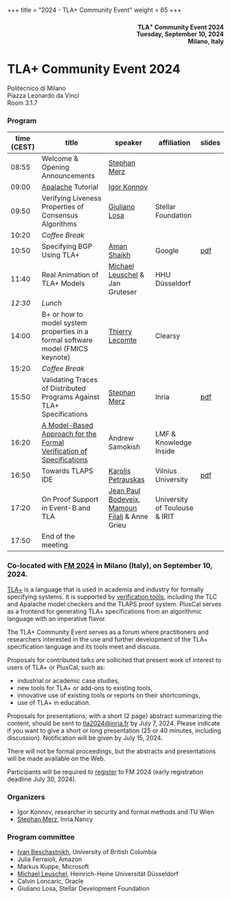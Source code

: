 +++
title = "2024 - TLA+ Community Event"
weight = 65
+++

<div align="right">
<h4>

TLA<sup>+</sup> Community Event 2024<br>
Tuesday, September 10, 2024<br>
Milano, Italy<br>
</h4>
</div>

# TLA+ Community Event 2024

Politecnico di Milano<br>
Piazza Leonardo da Vinci<br>
Room 3.1.7


### Program

time (CEST)  | title  | speaker | affiliation | slides | 
------|--------|---------|--------|------------|
08:55 | Welcome & Opening Announcements | [Stephan Merz](https://members.loria.fr/SMerz/) | | |
09:00 | [Apalache](https://github.com/apalache-mc/apalache) Tutorial | [Igor Konnov](https://konnov.phd) |  |  |
09:50 | Verifying Liveness Properties of Consensus Algorithms | [Giuliano Losa](https://www.losa.fr) | Stellar Foundation | |
10:20 | *Coffee Break* |
10:50 | Specifying BGP Using TLA+ | [Aman Shaikh](https://www.linkedin.com/in/aman-shaikh-798b48/) | Google | [pdf](/2024-fm/slides-shaikh.pdf) |
11:40 | Real Animation of TLA+ Models | [Michael Leuschel](https://www.cs.hhu.de/en/research-groups/software-engineering-and-programming-languages/our-team/team/michael-leuschel) & Jan Gruteser | HHU Düsseldorf |  |
_12:30_ |	*Lunch* |
14:00 | B+ or how to model system properties in a formal software model (FMICS keynote) | [Thierry Lecomte](https://fr.linkedin.com/in/thierry-lecomte-19695b) | Clearsy |  |
15:20 | *Coffee Break* |
15:50 | Validating Traces of Distributed Programs Against TLA+ Specifications | [Stephan Merz](https://members.loria.fr/SMerz/) | Inria | [pdf](/2024-fm/slides-merz.pdf) | 
16:20 | [A Model-Based Approach for the Formal Verification of Specifications](/2024-fm/samokish.pdf) | Andrew Samokish | LMF & Knowledge Inside |  |
16:50 | Towards TLAPS IDE | [Karolis Petrauskas](http://karolis.5grupe.lt/home/) | Vilnius University | [pdf](/2024-fm/slides-petrauskas.pdf) |
17:20 | On Proof Support in Event-B and TLA | [Jean Paul Bodeveix](https://www.irit.fr/~Jean-Paul.Bodeveix/), [Mamoun Filali](https://www.irit.fr/~Mamoun.Filali/) & Anne Grieu | University of Toulouse & IRIT |  |
17:50 | End of the meeting |


### Co-located with [FM 2024](https://www.fm24.polimi.it) in Milano (Italy), on September 10, 2024.

[TLA+](https://lamport.azurewebsites.net/tla/tla.html) is a language that
is used in academia and industry for formally specifying systems. It is
supported by [verification tools](https://lamport.azurewebsites.net/tla/tools.html), including the TLC and Apalache model checkers and the TLAPS proof system.
PlusCal serves as a frontend for generating TLA+ specifications from an
algorithmic language with an imperative flavor.

The TLA+ Community Event serves as a forum where practitioners and
researchers interested in the use and further development of the
TLA+ specification language and its tools meet and discuss.

Proposals for contributed talks are sollicited that present work of
interest to users of TLA+ or PlusCal, such as:

* industrial or academic case studies,
* new tools for TLA+ or add-ons to existing tools,
* innovative use of existing tools or reports on their shortcomings,
* use of TLA+ in education.

Proposals for presentations, with a short (2 page) abstract summarizing
the content, should be sent to [tla2024@inria.fr](mailto:tla2024@inria.fr)
by July 7, 2024. Please indicate if you want to give a short or long
presentation (25 or 40 minutes, including discussion). Notification will
be given by July 15, 2024. 

There will not be formal proceedings, but the abstracts and presentations
will be made available on the Web.

Participants will be required to 
[register](https://www.fm24.polimi.it/?page_id=559) 
to FM 2024 (early registration deadline July 30, 2024).

### Organizers
* Igor Konnov, researcher in security and formal methods and TU Wien
* [Stephan Merz](https://members.loria.fr/SMerz/), Inria Nancy

### Program committee
* [Ivan Beschastnikh](https://www.cs.ubc.ca/~bestchai/), University of British Columbia
* Julia Ferraioli, Amazon
* Markus Kuppe, Microsoft
* [Michael Leuschel](https://www.cs.hhu.de/en/research-groups/software-engineering-and-programming-languages/our-team/team/michael-leuschel), Heinrich-Heine Universität Düsseldorf
* Calvin Loncaric, Oracle
* Giuliano Losa, Stellar Development Foundation
